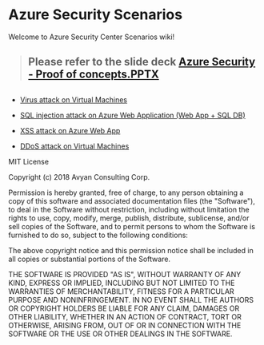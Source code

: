 # Azure Security Scenarios


Welcome to Azure Security Center Scenarios wiki!
> ##  
> ## Please refer to the slide deck  [Azure Security - Proof of concepts.PPTX](https://github.com/AvyanConsultingCorp/azure-security-scenarios/blob/master/scenarios/Azure%20Security%20-%20Proof%20of%20concepts.pptx)
> ##  

* [Virus attack on Virtual Machines](https://github.com/AvyanConsultingCorp/azure-security-scenarios/blob/master/scenarios/virus-attack-on-vm/documentation/virus-attack-vm.md)

* [SQL injection attack on Azure Web Application (Web App + SQL DB)](https://github.com/AvyanConsultingCorp/azure-security-scenarios/blob/master/scenarios/sql-injection-attack-on-webapp/documentation/webapp-sql-injection.md)

* [XSS attack on Azure Web App](https://github.com/AvyanConsultingCorp/azure-security-scenarios/blob/master/scenarios/xss-attack-on-webapp/documentation/webapp-xss.md)

* [DDoS attack on Virtual Machines](https://github.com/AvyanConsultingCorp/azure-security-scenarios/blob/master/scenarios/ddos-attack-on-vm/documentation/ddos-attack-on-virtual-machine.md)


MIT License 

Copyright (c) 2018 Avyan Consulting Corp.

Permission is hereby granted, free of charge, to any person obtaining a copy of this software and associated documentation files (the "Software"), to deal in the Software without restriction, including without limitation the rights to use, copy, modify, merge, publish, distribute, sublicense, and/or sell copies of the Software, and to permit persons to whom the Software is furnished to do so, subject to the following conditions: 

The above copyright notice and this permission notice shall be included in all copies or substantial portions of the Software. 

THE SOFTWARE IS PROVIDED "AS IS", WITHOUT WARRANTY OF ANY KIND, EXPRESS OR IMPLIED, INCLUDING BUT NOT LIMITED TO THE WARRANTIES OF MERCHANTABILITY, FITNESS FOR A PARTICULAR PURPOSE AND NONINFRINGEMENT. IN NO EVENT SHALL THE AUTHORS OR COPYRIGHT HOLDERS BE LIABLE FOR ANY CLAIM, DAMAGES OR OTHER LIABILITY, WHETHER IN AN ACTION OF CONTRACT, TORT OR OTHERWISE, ARISING FROM, OUT OF OR IN CONNECTION WITH THE SOFTWARE OR THE USE OR OTHER DEALINGS IN THE SOFTWARE.

